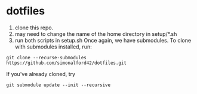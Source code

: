 # dotfiles
1. clone this repo.
2. may need to change the name of the home directory in setup/*.sh
3. run both scripts in setup.sh
Once again, we have submodules. To clone with submodules installed, run:

`git clone --recurse-submodules https://github.com/simonalford42/dotfiles.git`

If you've already cloned, try

`git submodule update --init --recursive`
